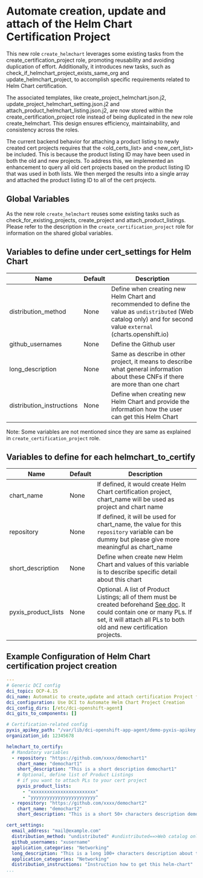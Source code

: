 # Automate creation, update and attach of the Helm Chart Certification Project

This new role `create_helmchart` leverages some existing tasks from the create_certification_project role, promoting reusability and avoiding duplication of effort. Additionally, it introduces new tasks, such as check_if_helmchart_project_exists_same_org and update_helmchart_project, to accomplish specific requirements related to Helm Chart certification.

The associated templates, like create_project_helmchart.json.j2, update_project_helmchart_setting.json.j2 and attach_product_helmchart_listing.json.j2, are now stored within the create_certification_project role instead of being duplicated in the new role create_helmchart. This design ensures efficiency, maintainability, and consistency across the roles.

The current backend behavior for attaching a product listing to newly created cert projects requires that the <old_certs_list> and <new_cert_list> be included. This is because the product listing ID may have been used in both the old and new projects. To address this, we implemented an enhancement to query all old cert projects based on the product listing ID that was used in both lists. We then merged the results into a single array and attached the product listing ID to all of the cert projects.

## Global Variables
As the new role `create_helmchart` reuses some existing tasks such as check_for_existing_projects, create_project and attach_product_listings. Please refer to the description in the `create_certification_project` role for information on the shared global variables.


## Variables to define under cert_settings for Helm Chart
Name                     | Default                                                                    | Description
-------------------      | ------------                                                               | -------------
distribution_method      | None                                                                       | Define when creating new Helm Chart and recommended to define the value as `undistributed` (Web catalog only) and for second value `external` (charts.openshift.io)
github_usernames         | None                                                                       | Define the Github user
long_description         | None                                                                       | Same as describe in other project, it means to describe what general information about these CNFs if there are more than one chart
distribution_instructions| None                                                                       | Define when creating new Helm Chart and provide the information how the user can get this Helm Chart

Note: Some variables are not mentioned since they are same as explained in `create_certification_project` role.


## Variables to define for each helmchart_to_certify

Name                     | Default                                                                    | Description
-------------------      | ------------                                                               | -------------
chart_name               | None                                                                       | If defined, it would create Helm Chart certification project, chart_name will be used as project and chart name
repository               | None                                                                       | If defined, it will be used for chart_name, the value for this `repository` variable can be dummy but please give more meaningful as chart_name
short_description        | None                                                                       | Define when create new Helm Chart and values of this variable is to describe specific detail about this chart
pyxis_product_lists       | None                                                                      | Optional. A list of Product Listings; all of them must be created beforehand [See doc](https://redhat-connect.gitbook.io/red-hat-partner-connect-general-guide/managing-your-account/product-listing). It could contain one or many PLs. If set, it will attach all PLs to both old and new certification projects.


## Example Configuration of Helm Chart certification project creation
```yaml
---
# Generic DCI config
dci_topic: OCP-4.15
dci_name: Automatic to create,update and attach certification Project for Helm Chart with DCI
dci_configuration: Use DCI to Automate Helm Chart Project Creation
dci_config_dirs: [/etc/dci-openshift-agent]
dci_gits_to_components: []

# Certification-related config
pyxis_apikey_path: "/var/lib/dci-openshift-app-agent/demo-pyxis-apikey.txt"
organization_id: 12345678

helmchart_to_certify:
  # Mandatory variables
  - repository: "https://github.com/xxxx/demochart1"
    chart_name: "demochart1"
    short_description: "This is a short description demochart1"
    # Optional, define list of Product Listings
    # if you want to attach PLs to your cert project
    pyxis_product_lists:
      - "xxxxxxxxxxxxxxxxxxxxxxxx"
      - "yyyyyyyyyyyyyyyyyyyyyyyy"
  - repository: "https://github.com/xxxx/demochart2"
    chart_name: "demochart2"
    short_description: "This is a short 50+ characters description demochart2"

cert_settings:
  email_address: "mail@example.com"
  distribution_method: "undistributed" #undistributed==>Web catalog only, external==> charts.openshift.io
  github_usernames: "xusername"
  application_categories: "Networking"
  long_description: "This is a long 100+ characters description about this sample chart"
  application_categories: "Networking"
  distribution_instructions: "Instruction how to get this helm-chart"
...
```
